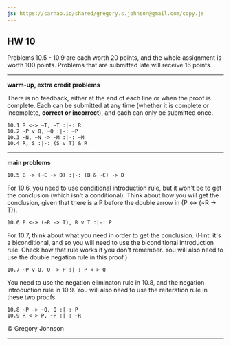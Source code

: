 ```yaml
---
js: https://carnap.io/shared/gregory.s.johnson@gmail.com/copy.js
--- 
```


## HW 10

Problems 10.5 - 10.9 are each worth 20 points, and the whole assignment is worth 100 points. Problems that are submitted late will receive 16 points.

---

**warm-up, extra credit problems**

There is no feedback, either at the end of each line or when the proof is complete. Each can be submitted at any time (whether it is complete or incomplete, **correct or incorrect**), and each can only be submitted once.

~~~{.ProofChecker .JohnsonSL options="fonts tabindent render exam" guides="fitch" feedback="none" points="1" late-credit="1"}
10.1 R <-> ~T, ~T :|-: R 
10.2 ~P v Q, ~Q :|-: ~P 
10.3 ~N, ~N -> ~M :|-: ~M
10.4 R, S :|-: (S v T) & R 
~~~

---

**main problems**

~~~{.ProofChecker .JohnsonSL options="fonts tabindent" guides="fitch" points="20" late-credit="16"}
10.5 B -> (~C -> D) :|-: (B & ~C) -> D
~~~

For 10.6, you need to use conditional introduction rule, but it won't be to get the conclusion (which isn't a conditional). Think about how you will get the conclusion, given that there is a P before the double arrow in (P &LeftRightArrow; (&not;R &rarr; T)).

~~~{.ProofChecker .JohnsonSL options="fonts tabindent" guides="fitch" points="20" late-credit="16"}
10.6 P <-> (~R -> T), R v T :|-: P 
~~~

For 10.7, think about what you need in order to get the conclusion. (Hint: it's a biconditional, and so you will need to use the biconditional introduction rule. Check how that rule works if you don't remember. You will also need to use the double negation rule in this proof.)

~~~{.ProofChecker .JohnsonSL options="fonts tabindent" guides="fitch" points="20" late-credit="16"}
10.7 ~P v Q, Q -> P :|-: P <-> Q
~~~


You need to use the negation eliminaton rule in 10.8, and the negation introduction rule in 10.9. You will also need to use the reiteration rule in these two proofs.

~~~{.ProofChecker .JohnsonSL options="fonts tabindent" guides="fitch" points="20" late-credit="16"}
10.8 ~P -> ~Q, Q :|-: P
10.9 R <-> P, ~P :|-: ~R
~~~


<p>&copy; <script>document.write(new Date().getFullYear())</script> Gregory Johnson</p>
 
---
